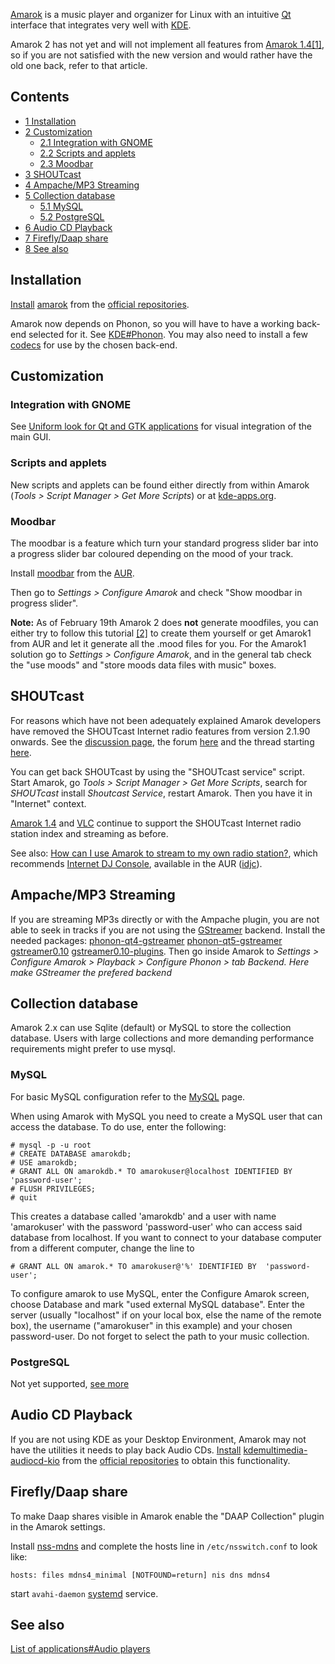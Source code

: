 [Amarok](http://amarok.kde.org/) is a music player and organizer for Linux with an intuitive [Qt](/index.php/Qt "Qt") interface that integrates very well with [KDE](/index.php/KDE "KDE").

Amarok 2 has not yet and will not implement all features from [Amarok 1.4](/index.php/Amarok_1.4 "Amarok 1.4")[[1]](http://amarok.kde.org/blog/archives/809-Missing-features-in-Amarok-2.html), so if you are not satisfied with the new version and would rather have the old one back, refer to that article.

## Contents

*   [1 Installation](#Installation)
*   [2 Customization](#Customization)
    *   [2.1 Integration with GNOME](#Integration_with_GNOME)
    *   [2.2 Scripts and applets](#Scripts_and_applets)
    *   [2.3 Moodbar](#Moodbar)
*   [3 SHOUTcast](#SHOUTcast)
*   [4 Ampache/MP3 Streaming](#Ampache.2FMP3_Streaming)
*   [5 Collection database](#Collection_database)
    *   [5.1 MySQL](#MySQL)
    *   [5.2 PostgreSQL](#PostgreSQL)
*   [6 Audio CD Playback](#Audio_CD_Playback)
*   [7 Firefly/Daap share](#Firefly.2FDaap_share)
*   [8 See also](#See_also)

## Installation

[Install](/index.php/Install "Install") [amarok](https://www.archlinux.org/packages/?name=amarok) from the [official repositories](/index.php/Official_repositories "Official repositories").

Amarok now depends on Phonon, so you will have to have a working back-end selected for it. See [KDE#Phonon](/index.php/KDE#Phonon "KDE"). You may also need to install a few [codecs](/index.php/Codecs "Codecs") for use by the chosen back-end.

## Customization

### Integration with GNOME

See [Uniform look for Qt and GTK applications](/index.php/Uniform_look_for_Qt_and_GTK_applications "Uniform look for Qt and GTK applications") for visual integration of the main GUI.

### Scripts and applets

New scripts and applets can be found either directly from within Amarok (*Tools > Script Manager > Get More Scripts*) or at [kde-apps.org](http://kde-apps.org/content/search.php).

### Moodbar

The moodbar is a feature which turn your standard progress slider bar into a progress slider bar coloured depending on the mood of your track.

Install [moodbar](https://aur.archlinux.org/packages/moodbar/) from the [AUR](/index.php/AUR "AUR").

Then go to *Settings > Configure Amarok* and check "Show moodbar in progress slider".

**Note:** As of February 19th Amarok 2 does **not** generate moodfiles, you can either try to follow this tutorial [[2]](http://amarok.kde.org/wiki/Moodbar) to create them yourself or get Amarok1 from AUR and let it generate all the .mood files for you. For the Amarok1 solution go to *Settings > Configure Amarok*, and in the general tab check the "use moods" and "store moods data files with music" boxes.

## SHOUTcast

For reasons which have not been adequately explained Amarok developers have removed the SHOUTcast Internet radio features from version 2.1.90 onwards. See the [discussion page](https://wiki.archlinux.org/index.php/Talk:Amarok_2#Shoutcast), the forum [here](http://forum.kde.org/viewtopic.php?f=116&t=83718) and the thread starting [here](http://mail.kde.org/pipermail/amarok/2009-November/009696.html).

You can get back SHOUTcast by using the "SHOUTcast service" script. Start Amarok, go *Tools > Script Manager > Get More Scripts*, search for *SHOUTcast* install *Shoutcast Service*, restart Amarok. Then you have it in "Internet" context.

[Amarok 1.4](/index.php/Amarok_1.4 "Amarok 1.4") and [VLC](/index.php/VLC "VLC") continue to support the SHOUTcast Internet radio station index and streaming as before.

See also: [How can I use Amarok to stream to my own radio station?](http://amarok.kde.org/wiki/FAQ#How_can_I_use_Amarok_to_stream_to_my_own_radio_station.3F), which recommends [Internet DJ Console](http://giss.tv/sahabuntu/doc/idjc.html), available in the AUR ([idjc](https://aur.archlinux.org/packages/idjc/)).

## Ampache/MP3 Streaming

If you are streaming MP3s directly or with the Ampache plugin, you are not able to seek in tracks if you are not using the [GStreamer](/index.php/GStreamer "GStreamer") backend. Install the needed packages: [phonon-qt4-gstreamer](https://www.archlinux.org/packages/?name=phonon-qt4-gstreamer) [phonon-qt5-gstreamer](https://www.archlinux.org/packages/?name=phonon-qt5-gstreamer) [gstreamer0.10](https://www.archlinux.org/packages/?name=gstreamer0.10) [gstreamer0.10-plugins](https://www.archlinux.org/groups/x86_64/gstreamer0.10-plugins/). Then go inside Amarok to *Settings > Configure Amarok > Playback > Configure Phonon >* *tab* *Backend. Here make GStreamer the prefered backend*

## Collection database

Amarok 2.x can use Sqlite (default) or MySQL to store the collection database. Users with large collections and more demanding performance requirements might prefer to use mysql.

### MySQL

For basic MySQL configuration refer to the [MySQL](/index.php/MySQL "MySQL") page.

When using Amarok with MySQL you need to create a MySQL user that can access the database. To do use, enter the following:

```
# mysql -p -u root
# CREATE DATABASE amarokdb;
# USE amarokdb;
# GRANT ALL ON amarokdb.* TO amarokuser@localhost IDENTIFIED BY 'password-user';
# FLUSH PRIVILEGES;
# quit

```

This creates a database called 'amarokdb' and a user with name 'amarokuser' with the password 'password-user' who can access said database from localhost. If you want to connect to your database computer from a different computer, change the line to

```
# GRANT ALL ON amarok.* TO amarokuser@'%' IDENTIFIED BY  'password-user';

```

To configure amarok to use MySQL, enter the Configure Amarok screen, choose Database and mark "used external MySQL database". Enter the server (usually "localhost" if on your local box, else the name of the remote box), the username ("amarokuser" in this example) and your chosen password-user. Do not forget to select the path to your music collection.

### PostgreSQL

Not yet supported, [see more](http://amarok.kde.org/blog/archives/812-MySQL-in-Amarok-2-The-Reality.html)

## Audio CD Playback

If you are not using KDE as your Desktop Environment, Amarok may not have the utilities it needs to play back Audio CDs. [Install](/index.php/Install "Install") [kdemultimedia-audiocd-kio](https://www.archlinux.org/packages/?name=kdemultimedia-audiocd-kio) from the [official repositories](/index.php/Official_repositories "Official repositories") to obtain this functionality.

## Firefly/Daap share

To make Daap shares visible in Amarok enable the "DAAP Collection" plugin in the Amarok settings.

Install [nss-mdns](https://www.archlinux.org/packages/?name=nss-mdns) and complete the hosts line in `/etc/nsswitch.conf` to look like:

```
hosts: files mdns4_minimal [NOTFOUND=return] nis dns mdns4

```

start `avahi-daemon` [systemd](/index.php/Systemd "Systemd") service.

## See also

[List of applications#Audio players](/index.php/List_of_applications#Audio_players "List of applications")